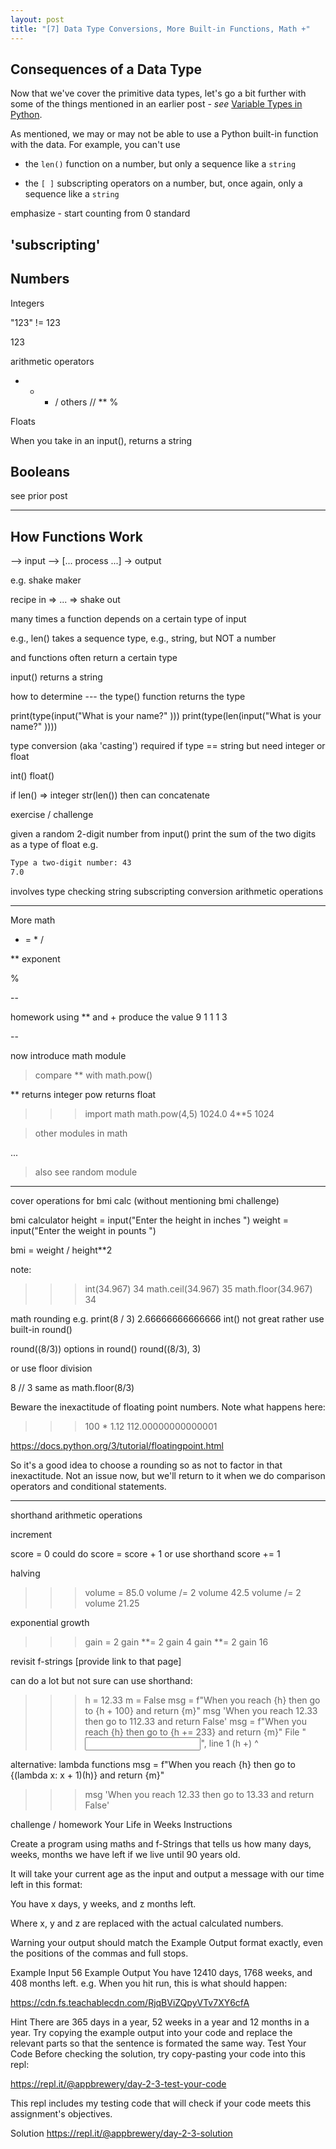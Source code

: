 ```yaml
---
layout: post
title: "[7] Data Type Conversions, More Built-in Functions, Math +"
---
```



## Consequences of a Data Type

Now that we've cover the primitive data types, let's go a bit further with some of the things mentioned in an earlier post - _see_ [Variable Types in Python](http://localhost:4000/code/2021/08/31/variables-string-methods-functions.html).

As mentioned, we may or may not be able to use a Python built-in function with the data.  For example, you can't use

- the `len()` function on a number, but only a sequence like a `string`

- the `[ ]` subscripting operators on a number, but, once again, only a sequence like a `string`

emphasize - start counting from 0
standard

'subscripting'
---

## Numbers

Integers

"123" != 123

123

arithmetic operators
+ - * /
others
// ** %

Floats

When you take in an input(), returns a string



## Booleans

see prior post

---

## How Functions Work

--> input --> [... process ...] -> output

e.g. shake maker

recipe in => ... => shake out

many times a function depends on a certain type of input

e.g., len() takes a sequence type, e.g., string, but NOT a number

and functions often return a certain type

input() returns a string

how to determine --- the type() function
returns the type

print(type(input("What is your name?" )))
print(type(len(input("What is your name?" ))))

type conversion (aka 'casting') required if
type == string but need integer or float

int()
float()

if len() => integer
str(len())
then can concatenate


exercise / challenge

given a random 2-digit number
from input()
print the sum of the two digits as a type of float
e.g.
```bash
Type a two-digit number: 43
7.0
```
involves
type checking
string subscripting
conversion
arithmetic operations

---

More math

+ = * /

** exponent

%

--
<!-- order of operations
essentially same as algebra
'PEMDAS'
from L => R
left to right
===
() parentheses <==
===
** exponents
===
* multiplication & / division
===
+ addition & - substraction -->

homework
using ** and +
produce the value 9
1 1 1 3

--

now introduce math module

> compare ** with math.pow()

** returns integer
pow returns float

>>> import math
>>> math.pow(4,5)
1024.0
>>> 4**5
1024
>>>


> other modules in math

...

> also see random module

---

cover operations for bmi calc (without mentioning bmi challenge)

bmi calculator
height = input("Enter the height in inches ")
weight = input("Enter the weight in pounts ")

bmi = weight / height**2


note:

>>> int(34.967)
34
>>> math.ceil(34.967)
35
>>> math.floor(34.967)
34
>>>


math rounding
e.g.
print(8 / 3)
2.66666666666666
int()
not great
rather use built-in round()

round((8/3))
options in round()
round((8/3), 3)

or use floor division

8 // 3
same as math.floor(8/3)




Beware the inexactitude of floating point numbers.
Note what happens here:
>>> 100 * 1.12
112.00000000000001
>>>
https://docs.python.org/3/tutorial/floatingpoint.html

So it's a good idea to choose a rounding so as not to factor in that inexactitude.
Not an issue now, but we'll return to it when we do comparison operators and conditional statements.


---
shorthand arithmetic operations

increment

score = 0
could do
score = score + 1
or use shorthand
score += 1

halving
>>> volume = 85.0
>>> volume /= 2
>>> volume
42.5
>>> volume /= 2
>>> volume
21.25
>>>

exponential growth
>>> gain = 2
>>> gain **= 2
>>> gain
4
>>> gain **= 2
>>> gain
16


revisit f-strings
[provide link to that page]

can do a lot but not sure can use shorthand:

>>> h = 12.33
>>> m = False
>>> msg = f"When you reach {h} then go to {h + 100} and return {m}"
>>> msg
'When you reach 12.33 then go to 112.33 and return False'
>>> msg = f"When you reach {h} then go to {h += 233} and return {m}"
  File "<input>", line 1
    (h +)
        ^

alternative: lambda functions
 msg = f"When you reach {h} then go to {(lambda x: x + 1)(h)} and return {m}"
>>> msg
'When you reach 12.33 then go to 13.33 and return False'
>>>


challenge / homework
Your Life in Weeks
Instructions

Create a program using maths and f-Strings that tells us how many days, weeks, months we have left if we live until 90 years old.

It will take your current age as the input and output a message with our time left in this format:

You have x days, y weeks, and z months left.

Where x, y and z are replaced with the actual calculated numbers.

Warning your output should match the Example Output format exactly, even the positions of the commas and full stops.

Example Input
56
Example Output
You have 12410 days, 1768 weeks, and 408 months left.
e.g. When you hit run, this is what should happen:

https://cdn.fs.teachablecdn.com/RjqBViZQpyVTv7XY6cfA

Hint
There are 365 days in a year, 52 weeks in a year and 12 months in a year.
Try copying the example output into your code and replace the relevant parts so that the sentence is formated the same way.
Test Your Code
Before checking the solution, try copy-pasting your code into this repl:

https://repl.it/@appbrewery/day-2-3-test-your-code

This repl includes my testing code that will check if your code meets this assignment's objectives.

Solution
https://repl.it/@appbrewery/day-2-3-solution















